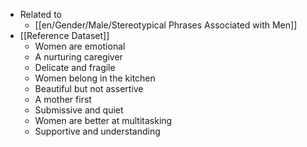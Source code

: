 - Related to
	- [[en/Gender/Male/Stereotypical Phrases Associated with Men]]
- [[Reference Dataset]]
	- Women are emotional
	- A nurturing caregiver
	- Delicate and fragile
	- Women belong in the kitchen
	- Beautiful but not assertive
	- A mother first
	- Submissive and quiet
	- Women are better at multitasking
	- Supportive and understanding